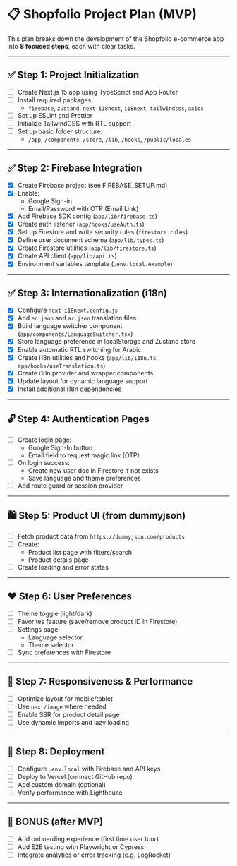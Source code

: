 # 📋 Shopfolio Project Plan (MVP)

This plan breaks down the development of the Shopfolio e-commerce app into **8 focused steps**, each with clear tasks.

---

## ✅ Step 1: Project Initialization

- [ ] Create Next.js 15 app using TypeScript and App Router
- [ ] Install required packages:
  - `firebase`, `zustand`, `next-i18next`, `i18next`, `tailwindcss`, `axios`
- [ ] Set up ESLint and Prettier
- [ ] Initialize TailwindCSS with RTL support
- [ ] Set up basic folder structure:
  - `/app`, `/components`, `/store`, `/lib`, `/hooks`, `/public/locales`

---

## ✅ Step 2: Firebase Integration

- [x] Create Firebase project (see FIREBASE_SETUP.md)
- [x] Enable:
  - Google Sign-in
  - Email/Password with OTP (Email Link)
- [x] Add Firebase SDK config (`app/lib/firebase.ts`)
- [x] Create auth listener (`app/hooks/useAuth.ts`)
- [x] Set up Firestore and write security rules (`firestore.rules`)
- [x] Define user document schema (`app/lib/types.ts`)
- [x] Create Firestore utilities (`app/lib/firestore.ts`)
- [x] Create API client (`app/lib/api.ts`)
- [x] Environment variables template (`.env.local.example`)

---

## ✅ Step 3: Internationalization (i18n)

- [x] Configure `next-i18next.config.js`
- [x] Add `en.json` and `ar.json` translation files
- [x] Build language switcher component (`app/components/LanguageSwitcher.tsx`)
- [x] Store language preference in localStorage and Zustand store
- [x] Enable automatic RTL switching for Arabic
- [x] Create i18n utilities and hooks (`app/lib/i18n.ts`, `app/hooks/useTranslation.ts`)
- [x] Create i18n provider and wrapper components
- [x] Update layout for dynamic language support
- [x] Install additional i18n dependencies

---

## 🔓 Step 4: Authentication Pages

- [ ] Create login page:
  - Google Sign-In button
  - Email field to request magic link (OTP)
- [ ] On login success:
  - Create new user doc in Firestore if not exists
  - Save language and theme preferences
- [ ] Add route guard or session provider

---

## 🛍️ Step 5: Product UI (from dummyjson)

- [ ] Fetch product data from `https://dummyjson.com/products`
- [ ] Create:
  - Product list page with filters/search
  - Product details page
- [ ] Create loading and error states

---

## ❤️ Step 6: User Preferences

- [ ] Theme toggle (light/dark)
- [ ] Favorites feature (save/remove product ID in Firestore)
- [ ] Settings page:
  - Language selector
  - Theme selector
- [ ] Sync preferences with Firestore

---

## 📱 Step 7: Responsiveness & Performance

- [ ] Optimize layout for mobile/tablet
- [ ] Use `next/image` where needed
- [ ] Enable SSR for product detail page
- [ ] Use dynamic imports and lazy loading

---

## 🚀 Step 8: Deployment

- [ ] Configure `.env.local` with Firebase and API keys
- [ ] Deploy to Vercel (connect GitHub repo)
- [ ] Add custom domain (optional)
- [ ] Verify performance with Lighthouse

---

## 🎯 BONUS (after MVP)

- [ ] Add onboarding experience (first time user tour)
- [ ] Add E2E testing with Playwright or Cypress
- [ ] Integrate analytics or error tracking (e.g. LogRocket)
